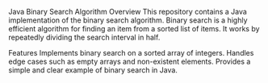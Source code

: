 Java Binary Search Algorithm
Overview
This repository contains a Java implementation of the binary search algorithm. Binary search is a highly efficient algorithm for finding an item from a sorted list of items. It works by repeatedly dividing the search interval in half.

Features
Implements binary search on a sorted array of integers.
Handles edge cases such as empty arrays and non-existent elements.
Provides a simple and clear example of binary search in Java.
